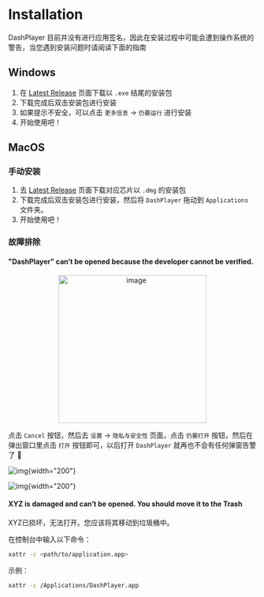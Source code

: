 # Installation

DashPlayer 目前并没有进行应用签名，因此在安装过程中可能会遭到操作系统的警告，当您遇到安装问题时请阅读下面的指南

## Windows

1. 在 [Latest Release](https://github.com/solidSpoon/DashPlayer/releases/latest) 页面下载以 `.exe` 结尾的安装包
2. 下载完成后双击安装包进行安装
3. 如果提示不安全，可以点击 `更多信息` -> `仍要运行` 进行安装
4. 开始使用吧！

## MacOS

### 手动安装

1. 去 [Latest Release](https://github.com/solidSpoon/DashPlayer/releases/latest) 页面下载对应芯片以 `.dmg` 的安装包
2. 下载完成后双击安装包进行安装，然后将 `DashPlayer` 拖动到 `Applications` 文件夹。
3. 开始使用吧！

### 故障排除

#### "DashPlayer" can’t be opened because the developer cannot be verified.

<p align="center">
  <img width="300" alt="image" src="https://user-images.githubusercontent.com/39454841/226151784-b6ed3e65-2c0a-4ad0-93eb-57d45108e1ba.png"/>
</p>

点击 `Cancel` 按钮，然后去 `设置` -> `隐私与安全性` 页面，点击 `仍要打开` 按钮，然后在弹出窗口里点击 `打开`
按钮即可，以后打开 `DashPlayer` 就再也不会有任何弹窗告警了 🎉


[//]: # (<img height="200" width="200" alt="image" src="https://user-images.githubusercontent.com/39454841/226151875-03f79da9-45fc-4c0d-9d12-8cc9666ff904.png"/>)
[//]: # (<img width="200" alt="image" src="https://user-images.githubusercontent.com/39454841/226151917-6b59f228-2bb9-4f12-9584-32bca9699d8e.png"/>)
![img](https://user-images.githubusercontent.com/39454841/226151875-03f79da9-45fc-4c0d-9d12-8cc9666ff904.png){width="200"}

![img](https://user-images.githubusercontent.com/39454841/226151917-6b59f228-2bb9-4f12-9584-32bca9699d8e.png){width="200"}


#### XYZ is damaged and can’t be opened. You should move it to the Trash

XYZ已损坏，无法打开。您应该将其移动到垃圾桶中。


在控制台中输入以下命令：

```bash
xattr -c <path/to/application.app>
```

示例：

```bash
xattr -c /Applications/DashPlayer.app
```